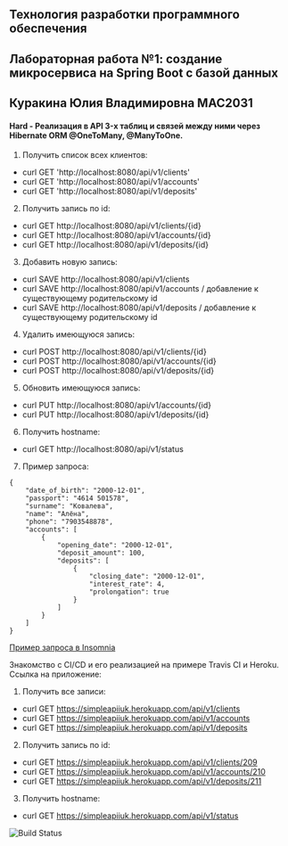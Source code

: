 ﻿## Технология разработки программного обеспечения
## Лабораторная работа №1: создание микросервиса на Spring Boot с базой данных
## Куракина Юлия Владимировна МАС2031 

#### Hard - Реализация в API 3-х таблиц и связей между ними через Hibernate ORM @OneToMany, @ManyToOne.

1. Получить список всех клиентов: 
- curl GET 'http://localhost:8080/api/v1/clients'
- curl GET 'http://localhost:8080/api/v1/accounts'
- curl GET 'http://localhost:8080/api/v1/deposits'
2. Получить запись по id: 
- curl GET http://localhost:8080/api/v1/clients/{id}
- curl GET http://localhost:8080/api/v1/accounts/{id}
- curl GET http://localhost:8080/api/v1/deposits/{id}
3. Добавить новую запись: 
- curl SAVE http://localhost:8080/api/v1/clients 
- curl SAVE http://localhost:8080/api/v1/accounts  / добавление к существующему родительскому id
- curl SAVE http://localhost:8080/api/v1/deposits  / добавление к существующему родительскому id
4. Удалить имеющуюся запись: 
- curl POST http://localhost:8080/api/v1/clients/{id}
- curl POST http://localhost:8080/api/v1/accounts/{id}
- curl POST http://localhost:8080/api/v1/deposits/{id}
5. Обновить имеющуюся запись: 
- curl PUT http://localhost:8080/api/v1/accounts/{id}
- curl PUT http://localhost:8080/api/v1/deposits/{id}
6. Получить hostname: 
- curl GET http://localhost:8080/api/v1/status 
7. Пример запроса:
```
{
	"date_of_birth": "2000-12-01",
	"passport": "4614 501578",
	"surname": "Ковалева",
	"name": "Алёна",
	"phone": "7903548878",
	"accounts": [
		{
			"opening_date": "2000-12-01",
			"deposit_amount": 100,
			"deposits": [
				{
					"closing_date": "2000-12-01",
					"interest_rate": 4,
					"prolongation": true
				}
			]
		}
	]
}
```
[Пример запроса в Insomnia](https://drive.google.com/drive/folders/1hO3hkDz8sVtnm3IPv-ZMsbI93jKhiI5y?usp=sharing)

Знакомство с CI/CD и его реализацией на примере Travis CI и Heroku. Ссылка на приложение:
1. Получить все записи:
- curl GET https://simpleapiiuk.herokuapp.com/api/v1/clients
- curl GET https://simpleapiiuk.herokuapp.com/api/v1/accounts
- curl GET https://simpleapiiuk.herokuapp.com/api/v1/deposits
2. Получить запись по id:
- curl GET https://simpleapiiuk.herokuapp.com/api/v1/clients/209
- curl GET https://simpleapiiuk.herokuapp.com/api/v1/accounts/210
- curl GET https://simpleapiiuk.herokuapp.com/api/v1/deposits/211
3. Получить hostname:
- curl GET https://simpleapiiuk.herokuapp.com/api/v1/status


![Build Status](https://travis-ci.com/IuliiaKurakina/simpleapiiuk.svg?branch=hard)
